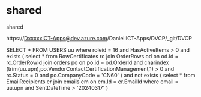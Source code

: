 # shared
shared

https://DxxxxxICT-Apps@dev.azure.com/DanieliICT-Apps/DVCP/_git/DVCP

SELECT *
FROM USERS    uu
where roleid = 16
and HasActiveItems > 0
and exists (
select *
from RowCertificates rc
join OrderRows od 
on od.id = rc.OrderRowId
join orders po
on po.id = od.OrderId
and charindex (trim(uu.upn),po.VendorContactCertificationManagement,1) > 0
and rc.Status = 0
and po.CompanyCode = 'CN60'
)
and not exists (
select *
from EmailRecipients er
join emails em 
on em.Id = er.EmailId
where email = uu.upn
and SentDateTime > '20240317'
)
